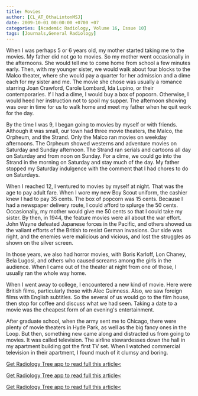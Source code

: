 ```yaml
---
title: Movies
author: [CL_AT_OthaLintonMSJ]
date: 2009-10-01 00:00:00 +0700 +07
categories: [Academic Radiology, Volume 16, Issue 10]
tags: [Journals,General Radiology]
---
```

When I was perhaps 5 or 6 years old, my mother started taking me to the movies. My father did not go to movies. So my mother went occasionally in the afternoons. She would tell me to come home from school a few minutes early. Then, with my younger sister, we would walk about four blocks to the Malco theater, where she would pay a quarter for her admission and a dime each for my sister and me. The movie she chose was usually a romance starring Joan Crawford, Carole Lombard, Ida Lupino, or their contemporaries. If I had a dime, I would buy a box of popcorn. Otherwise, I would heed her instruction not to spoil my supper. The afternoon showing was over in time for us to walk home and meet my father when he quit work for the day.

By the time I was 9, I began going to movies by myself or with friends. Although it was small, our town had three movie theaters, the Malco, the Orpheum, and the Strand. Only the Malco ran movies on weekday afternoons. The Orpheum showed westerns and adventure movies on Saturday and Sunday afternoon. The Strand ran serials and cartoons all day on Saturday and from noon on Sunday. For a dime, we could go into the Strand in the morning on Saturday and stay much of the day. My father stopped my Saturday indulgence with the comment that I had chores to do on Saturdays.

When I reached 12, I ventured to movies by myself at night. That was the age to pay adult fare. When I wore my new Boy Scout uniform, the cashier knew I had to pay 35 cents. The box of popcorn was 15 cents. Because I had a newspaper delivery route, I could afford to splurge the 50 cents. Occasionally, my mother would give me 50 cents so that I could take my sister. By then, in 1944, the feature movies were all about the war effort. John Wayne defeated Japanese forces in the Pacific, and others showed us the valiant efforts of the British to resist German invasions. Our side was right, and the enemies were malicious and vicious, and lost the struggles as shown on the silver screen.

In those years, we also had horror movies, with Boris Karloff, Lon Chaney, Bela Lugosi, and others who caused screams among the girls in the audience. When I came out of the theater at night from one of those, I usually ran the whole way home.

When I went away to college, I encountered a new kind of movie. Here were British films, particularly those with Alec Guinness. Also, we saw foreign films with English subtitles. So the several of us would go to the film house, then stop for coffee and discuss what we had seen. Taking a date to a movie was the cheapest form of an evening's entertainment.

After graduate school, when the army sent me to Chicago, there were plenty of movie theaters in Hyde Park, as well as the big fancy ones in the Loop. But then, something new came along and distracted us from going to movies. It was called television. The airline stewardesses down the hall in my apartment building got the first TV set. When I watched commercial television in their apartment, I found much of it clumsy and boring.

[Get Radiology Tree app to read full this article<](https://clinicalpub.com/app)

[Get Radiology Tree app to read full this article<](https://clinicalpub.com/app)

[Get Radiology Tree app to read full this article<](https://clinicalpub.com/app)